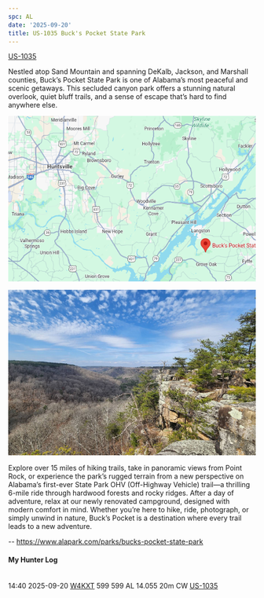 ```yaml
---
spc: AL
date: '2025-09-20'
title: US-1035 Buck's Pocket State Park
---
```


[US-1035](https://pota.app/#/park/US-1035)



Nestled atop Sand Mountain and spanning DeKalb, Jackson, and Marshall counties, Buck’s Pocket State Park is one of Alabama’s most peaceful and scenic getaways. This secluded canyon park offers a stunning natural overlook, quiet bluff trails, and a sense of escape that’s hard to find anywhere else.
 
![](/static/US-1035map.png)
 
![](/static/US-1035.png) 

Explore over 15 miles of hiking trails, take in panoramic views from Point Rock, or experience the park’s rugged terrain from a new perspective on Alabama’s first-ever State Park OHV (Off-Highway Vehicle) trail—a thrilling 6-mile ride through hardwood forests and rocky ridges. After a day of adventure, relax at our newly renovated campground, designed with modern comfort in mind. Whether you’re here to hike, ride, photograph, or simply unwind in nature, Buck’s Pocket is a destination where every trail leads to a new adventure.

-- https://www.alapark.com/parks/bucks-pocket-state-park


#### My Hunter Log
<BR>14:40	2025-09-20	[W4KXT](https://qrz.com/db/W4KXT)	599	599	AL	14.055	20m	CW	[US-1035](https://pota.app/#/park/US-1035)